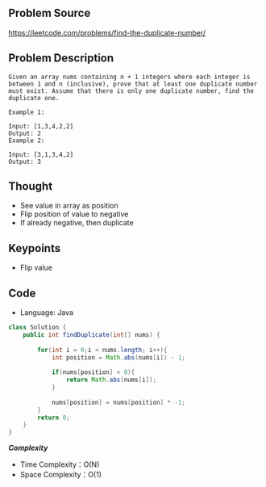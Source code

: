 ## Problem Source
https://leetcode.com/problems/find-the-duplicate-number/

## Problem Description
```
Given an array nums containing n + 1 integers where each integer is between 1 and n (inclusive), prove that at least one duplicate number must exist. Assume that there is only one duplicate number, find the duplicate one.

Example 1:

Input: [1,3,4,2,2]
Output: 2
Example 2:

Input: [3,1,3,4,2]
Output: 3
```

## Thought
- See value in array as position
- Flip position of value to negative
- If already negative, then duplicate

## Keypoints
- Flip value


## Code
* Language: Java

```Java
class Solution {
    public int findDuplicate(int[] nums) {
        
        for(int i = 0;i < nums.length; i++){
            int position = Math.abs(nums[i]) - 1;
            
            if(nums[position] < 0){
                return Math.abs(nums[i]);
            }
            
            nums[position] = nums[position] * -1;
        }
        return 0;
    }
}
```

***Complexity***

- Time Complexity：O(N)
- Space Complexity：O(1)
